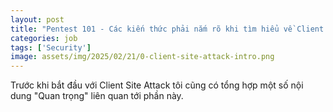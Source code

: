 ```yaml
---
layout: post
title: "Pentest 101 - Các kiến thức phải nắm rõ khi tìm hiểu về Client Site Attack?"
categories: job
tags: ['Security']
image: assets/img/2025/02/21/0-client-site-attack-intro.png
---
```


Trước khi bắt đầu với Client Site Attack tôi cũng có tổng hợp một số nội dung "Quan trọng" liên quan tới phần này.